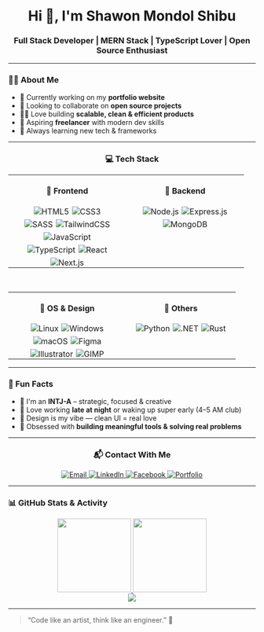 <h1 align="center">Hi 👋, I'm Shawon Mondol Shibu</h1>
<h3 align="center">Full Stack Developer | MERN Stack | TypeScript Lover | Open Source Enthusiast</h3>

---

### 🧑‍💻 About Me

- 🔭 Currently working on my **portfolio website**
- 🤝 Looking to collaborate on **open source projects**
- 👨‍💻 Love building **scalable, clean & efficient products**
- 💼 Aspiring **freelancer** with modern dev skills
- 🧠 Always learning new tech & frameworks

---

<h3 align="center">💻 Tech Stack</h3>

<div align="center">

  <table>
    <tr>
      <!-- 🧠 Frontend -->
      <td valign="top" align="center" style="padding: 0 20px;">
        <h4>🧠 Frontend</h4>
        <div style="display: flex; flex-wrap: wrap; justify-content: center; gap: 6px; max-width: 200px; margin: auto;">
          <img src="https://img.shields.io/badge/HTML5-E34F26?style=flat&logo=html5&logoColor=white" alt="HTML5"/>
          <img src="https://img.shields.io/badge/CSS3-1572B6?style=flat&logo=css3&logoColor=white" alt="CSS3"/>
          <img src="https://img.shields.io/badge/SASS-CC6699?style=flat&logo=sass&logoColor=white" alt="SASS"/>
          <img src="https://img.shields.io/badge/TailwindCSS-38B2AC?style=flat&logo=tailwind-css&logoColor=white" alt="TailwindCSS"/>
          <img src="https://img.shields.io/badge/JavaScript-F7DF1E?style=flat&logo=javascript&logoColor=black" alt="JavaScript"/>
          <img src="https://img.shields.io/badge/TypeScript-3178C6?style=flat&logo=typescript&logoColor=white" alt="TypeScript"/>
          <img src="https://img.shields.io/badge/React-20232A?style=flat&logo=react&logoColor=61DAFB" alt="React"/>
          <img src="https://img.shields.io/badge/Next.js-000000?style=flat&logo=nextdotjs&logoColor=white" alt="Next.js"/>
        </div>
      </td>
      <!-- 🧰 Backend -->
      <td valign="top" align="center" style="padding: 0 20px;">
        <h4>🧰 Backend</h4>
        <div style="display: flex; flex-wrap: wrap; justify-content: center; gap: 6px; max-width: 200px; margin: auto;">
          <img src="https://img.shields.io/badge/Node.js-339933?style=flat&logo=nodedotjs&logoColor=white" alt="Node.js"/>
          <img src="https://img.shields.io/badge/Express.js-000000?style=flat&logo=express&logoColor=white" alt="Express.js"/>
          <img src="https://img.shields.io/badge/MongoDB-47A248?style=flat&logo=mongodb&logoColor=white" alt="MongoDB"/>
        </div>
      </td>
    </tr>
  </table>

  <br />

  <table>
    <tr>
      <!-- 🎨 OS & Design -->
      <td valign="top" align="center" style="padding: 0 20px;">
        <h4>🎨 OS & Design</h4>
        <div style="display: flex; flex-wrap: wrap; justify-content: center; gap: 6px; max-width: 200px; margin: auto;">
          <img src="https://img.shields.io/badge/Linux-FCC624?style=flat&logo=linux&logoColor=black" alt="Linux"/>
          <img src="https://img.shields.io/badge/Windows-0078D6?style=flat&logo=windows&logoColor=white" alt="Windows"/>
          <img src="https://img.shields.io/badge/macOS-000000?style=flat&logo=apple&logoColor=white" alt="macOS"/>
          <img src="https://img.shields.io/badge/Figma-F24E1E?style=flat&logo=figma&logoColor=white" alt="Figma"/>
          <img src="https://img.shields.io/badge/Illustrator-FF9A00?style=flat&logo=adobeillustrator&logoColor=white" alt="Illustrator"/>
          <img src="https://img.shields.io/badge/GIMP-5C5543?style=flat&logo=gimp&logoColor=white" alt="GIMP"/>
        </div>
      </td>
      <!-- 🧪 Others -->
      <td valign="top" align="center" style="padding: 0 20px;">
        <h4>🧪 Others</h4>
        <div style="display: flex; flex-wrap: wrap; justify-content: center; gap: 6px; max-width: 200px; margin: auto;">
          <img src="https://img.shields.io/badge/Python-3776AB?style=flat&logo=python&logoColor=white" alt="Python"/>
          <img src="https://img.shields.io/badge/.NET-512BD4?style=flat&logo=dotnet&logoColor=white" alt=".NET"/>
          <img src="https://img.shields.io/badge/Rust-000000?style=flat&logo=rust&logoColor=white" alt="Rust"/>
        </div>
      </td>
    </tr>
  </table>

</div>



---

### 🧩 Fun Facts

- 🧠 I'm an **INTJ-A** – strategic, focused & creative
- 🌙 Love working **late at night** or waking up super early (4–5 AM club)
- 🎨 Design is my vibe — clean UI = real love
- 🔧 Obsessed with **building meaningful tools & solving real problems**

---

<h3 align="center">📬 Contact With Me</h3>

<p align="center">
  <a href="mailto:shawonmondol72@gmail.com" target="_blank">
    <img src="https://img.shields.io/badge/Gmail-D14836?style=for-the-badge&logo=gmail&logoColor=white" alt="Email"/>
  </a>
  <a href="https://www.linkedin.com/in/shawon-mondol-142302294" target="_blank">
    <img src="https://img.shields.io/badge/LinkedIn-0A66C2?style=for-the-badge&logo=linkedin&logoColor=white" alt="LinkedIn"/>
  </a>
  <a href="https://www.facebook.com/shawon.mondol.797" target="_blank">
    <img src="https://img.shields.io/badge/Facebook-1877F2?style=for-the-badge&logo=facebook&logoColor=white" alt="Facebook"/>
  </a>
  <a href="https://shawon-portfolio-self.vercel.app" target="_blank">
    <img src="https://img.shields.io/badge/Portfolio-000000?style=for-the-badge&logo=vercel&logoColor=white" alt="Portfolio"/>
  </a>
</p>

---

### 📊 GitHub Stats & Activity

<div align="center">
  <a href="https://github.com/shibu72">
    <img height="150" src="https://github-readme-stats.vercel.app/api?username=shibu72&show_icons=true&theme=default" />
  </a>
  <a href="https://github.com/shibu72">
    <img height="150" src="https://github-readme-streak-stats.herokuapp.com/?user=shibu72&theme=default" />
  </a>
</div>

<div align="center">
  <a href="https://github.com/shibu72">
    <img src="https://github-readme-stats.vercel.app/api/top-langs/?username=shibu72&layout=compact&theme=default" />
  </a>
</div>

---

> “Code like an artist, think like an engineer.” 🎯
